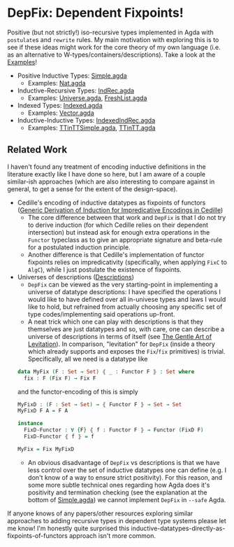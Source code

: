 # DepFix: Dependent Fixpoints!

Positive (but not strictly!) iso-recursive types implemented in Agda with `postulate`s and `rewrite` rules. My main motivation with exploring this is to see if these ideas might work for the core theory of my own language (i.e. as an alternative to W-types/containers/descriptions). Take a look at the [Examples](./src/Examples)!

- Positive Inductive Types: [Simple.agda](./src/Simple.agda)
  - Examples: [Nat.agda](./src/Examples/Nat.agda)
- Inductive-Recursive Types: [IndRec.agda](./src/IndRec.agda)
  - Examples: [Universe.agda](./src/Examples/Universe.agda), [FreshList.agda](.//src/Examples/FreshList.agda)
- Indexed Types: [Indexed.agda](./src/Indexed.agda)
  - Examples: [Vector.agda](./src/Examples/Vector.agda)
- Inductive-Inductive Types: [IndexedIndRec.agda](./src/IndexedIndRec.agda) 
  - Examples: [TTinTTSimple.agda](./src/Examples/TTinTTSimple.agda), [TTinTT.agda](./src/Examples/TTinTT.agda)

## Related Work

I haven't found any treatment of encoding inductive definitions in the literature exactly like I have done so here, but I am aware of a couple similar-ish approaches (which are also interesting to compare against in general, to get a sense for the extent of the design-space).
- Cedille's encoding of inductive datatypes as fixpoints of functors ([Generic Derivation of Induction for Impredicative Encodings in Cedille](https://homepage.divms.uiowa.edu/~astump/papers/cpp-2018.pdf))
  - The core difference between that work and `DepFix` is that I do not try to derive induction (for which Cedille relies on their dependent intersection) but instead ask for enough extra operations in the `Functor` typeclass as to give an appropriate signature and beta-rule for a postulated induction principle.  
  - Another difference is that Cedille's implementation of functor fixpoints relies on impredicativity (specifically, when applying `FixC` to `AlgC`), while I just postulate the existence of fixpoints.
- Universes of descriptions ([Descriptions](https://effectfully.blogspot.com/2016/04/descriptions.html))
  - `DepFix` can be viewed as the very starting-point in implementing a universe of datatype descriptions: I have specified the operations I would like to have defined over all in-univese types and laws I would like to hold, but refrained from actually choosing any specific set of type codes/implementing said operations up-front. 
  - A neat trick which one can play with descriptions is that they themselves are just datatypes and so, with care, one can describe a universe of descriptions in terms of itself (see [The Gentle Art of Levitation](https://personal.cis.strath.ac.uk/conor.mcbride/levitation.pdf)). In comparison, "levitation" for `DepFix` (inside a theory which already supports and exposes the `Fix`/`fix` primitives) is trivial.
  Specifically, all we need is a datatype like
  ```agda
  data MyFix (F : Set → Set) ⦃ _ : Functor F ⦄ : Set where
    fix : F (Fix F) → Fix F
  ```
  and the functor-encoding of this is simply
  ```agda
  MyFixD : (F : Set → Set) → ⦃ Functor F ⦄ → Set → Set
  MyFixD F A = F A

  instance
    FixD-Functor : ∀ {F} ⦃ f : Functor F ⦄ → Functor (FixD F)
    FixD-Functor ⦃ f ⦄ = f

  MyFix = Fix MyFixD
  ```
  - An obvious disadvantage of `DepFix` vs descriptions is that we have less control over the set of inductive datatypes one can define (e.g. I don't know of a way to ensure strict positivity). For this reason, and some more subtle technical ones regarding how Agda does it's positivity and termination checking (see the explanation at the bottom of [Simple.agda](./src/Simple.agda)) we cannot implement `DepFix` in `--safe` Agda.

If anyone knows of any papers/other resources exploring similar approaches to adding recursive types in dependent type systems please let me know! I'm honestly quite surprised this inductive-datatypes-directly-as-fixpoints-of-functors approach isn't more common.
